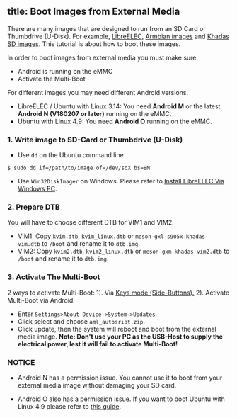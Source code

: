 title: Boot Images from External Media
---

There are many images that are designed to run from an SD Card or Thumbdrive (U-Disk). For example, [LibreELEC](http://forum.khadas.com/t/libreelec-for-khadas-vim-sd-usb-emmc/793), [Armbian images](http://forum.khadas.com/t/armbian-kodi-ubuntu-debian-for-sd-usb-emmc/825) and [Khadas SD images](https://dl.khadas.com/Firmware/VIM1/Ubuntu/SD_USB/). This tutorial is about how to boot these images.

In order to boot images from external media you must make sure:
* Android is running on the eMMC
* Activate the Multi-Boot

For different images you may need different Android versions.
* LibreELEC / Ubuntu with Linux 3.14: You need **Android M** or the latest **Android N (V180207 or later)** running on the eMMC.
* Ubuntu with Linux 4.9: You need **Android O** running on the eMMC.

### 1. Write image to SD-Card or Thumbdrive (U-Disk)
* Use `dd` on the Ubuntu command line
```
$ sudo dd if=/path/to/image of=/dev/sdX bs=8M
```
* Use `Win32DiskImager` on Windows. Please refer to [Install LibreELEC Via Windows PC](/vim1/InstallLibreELEC.html#On-Windows-PC).

### 2. Prepare DTB
You will have to choose different DTB for VIM1 and VIM2.
* VIM1: Copy `kvim.dtb`, `kvim_linux.dtb` or `meson-gxl-s905x-khadas-vim.dtb` to `/boot` and rename it to `dtb.img`.
* VIM2: Copy `kvim2.dtb`, `kvim2_linux.dtb` or `meson-gxm-khadas-vim2.dtb` to `/boot` and rename it to `dtb.img`.

### 3. Activate The Multi-Boot
2 ways to activate Multi-Boot:
1). Via [Keys mode (Side-Buttons).](/vim1/HowtoBootIntoUpgradeMode.html)
2). Activate Multi-Boot via Android.
* Enter `Settings>About Device->System->Updates`.
* Click select and choose `aml_autosript.zip`.
* Click update, then the system will reboot and boot from the external media image.
**Note: Don't use your PC as the USB-Host to supply the electrical power, lest it will fail to activate Multi-Boot!**

### NOTICE
* Android N has a permission issue. You cannot use it to boot from your external media image without damaging your SD card.

* Android O also has a permission issue. If you want to boot Ubuntu with Linux 4.9 please refer to [this guide](http://forum.khadas.com/t/armbian-kodi-ubuntu-debian-for-sd-usb-emmc/825/109).
